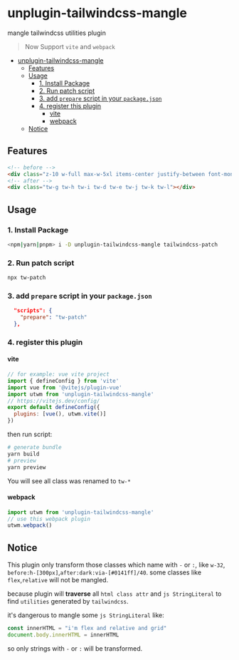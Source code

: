 # unplugin-tailwindcss-mangle

mangle tailwindcss utilities plugin

> Now Support `vite` and `webpack`

- [unplugin-tailwindcss-mangle](#unplugin-tailwindcss-mangle)
  - [Features](#features)
  - [Usage](#usage)
    - [1. Install Package](#1-install-package)
    - [2. Run patch script](#2-run-patch-script)
    - [3. add `prepare` script in your `package.json`](#3-add-prepare-script-in-your-packagejson)
    - [4. register this plugin](#4-register-this-plugin)
      - [vite](#vite)
      - [webpack](#webpack)
  - [Notice](#notice)

## Features

```html
<!-- before -->
<div class="z-10 w-full max-w-5xl items-center justify-between font-mono text-sm lg:flex"></div>
<!-- after -->
<div class="tw-g tw-h tw-i tw-d tw-e tw-j tw-k tw-l"></div>
```

## Usage

### 1. Install Package

```sh
<npm|yarn|pnpm> i -D unplugin-tailwindcss-mangle tailwindcss-patch
```

### 2. Run patch script

```sh
npx tw-patch
```

### 3. add `prepare` script in your `package.json`

```json
  "scripts": {
    "prepare": "tw-patch"
  },
```

### 4. register this plugin

#### vite

```js
// for example: vue vite project
import { defineConfig } from 'vite'
import vue from '@vitejs/plugin-vue'
import utwm from 'unplugin-tailwindcss-mangle'
// https://vitejs.dev/config/
export default defineConfig({
  plugins: [vue(), utwm.vite()]
})
```

then run script:

```sh
# generate bundle
yarn build
# preview
yarn preview
```

You will see all class was renamed to `tw-*`

#### webpack

```js
import utwm from 'unplugin-tailwindcss-mangle'
// use this webpack plugin
utwm.webpack()
```

## Notice

This plugin only transform those classes which name with `-` or `:`, like `w-32`, `before:h-[300px]`,`after:dark:via-[#0141ff]/40`. some classes like `flex`,`relative` will not be mangled.

because plugin will **traverse** all `html class attr` and `js StringLiteral` to find `utilities` generated by `tailwindcss`.

it's dangerous to mangle some `js StringLiteral` like:

```js
const innerHTML = "i'm flex and relative and grid"
document.body.innerHTML = innerHTML
```

so only strings with `-` or `:` will be transformed.
